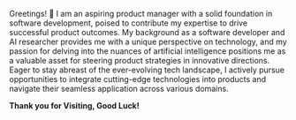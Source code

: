 Greetings! 👋 I am an aspiring product manager with a solid foundation in software development, poised to contribute my expertise to drive successful product outcomes. My background as a software developer and AI researcher provides me with a unique perspective on technology, and my passion for delving into the nuances of artificial intelligence positions me as a valuable asset for steering product strategies in innovative directions. Eager to stay abreast of the ever-evolving tech landscape, I actively pursue opportunities to integrate cutting-edge technologies into products and navigate their seamless application across various domains.

**Thank you for Visiting, Good Luck!**
